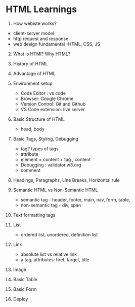 # HTML Learnings

1. How webiste works?

- client-server model
- http request and response
- web design fundamental -HTML, CSS, JS

2. What is HTMl? Why HTML? 
3. History of HTML 
4. Advantage of HTML
5. Environment setup 
    - Code Editor : vs code
    - Browser: Google Chrome
    - Version Control: Git and Github 
    - VS Code extension: live server

6. Basic Structure of HTML 
    - head, body
7. Basic Tags, Styling, Debugging
    - tag? types of tags
    - attribute
    - element = content + tag , content 
    - Debugging : validator.w3.org
    - comment
8. Headings, Paragraphs, Line Breaks, Horizontal rule 
9. Semantic HTML vs Non-Semantic HTML
    - semantic tag - header, footer, main, nav, form, table, 
    - non-semantic tag - div, span  
10. Text formatting tags
11. List
    - ordered list, unordered, definition list
12. Link
    - absolute list vs relative link
    - a tag, attributes: href, target, title
13. Image
13. Basic Table
14. Basic Form 
15. Deploy